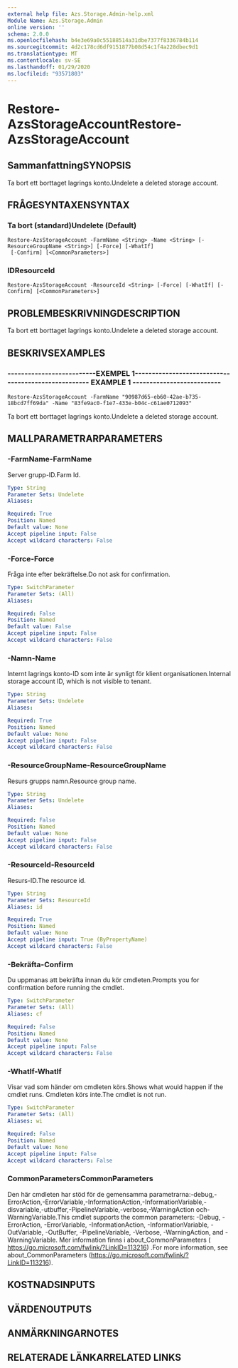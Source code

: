 ```yaml
---
external help file: Azs.Storage.Admin-help.xml
Module Name: Azs.Storage.Admin
online version: ''
schema: 2.0.0
ms.openlocfilehash: b4e3e69a0c55188514a31dbe7377f8336784b114
ms.sourcegitcommit: 4d2c178cd6df9151877b08d54c1f4a228dbec9d1
ms.translationtype: MT
ms.contentlocale: sv-SE
ms.lasthandoff: 01/29/2020
ms.locfileid: "93571803"
---
```

# <span data-ttu-id="755b5-101">Restore-AzsStorageAccount</span><span class="sxs-lookup"><span data-stu-id="755b5-101">Restore-AzsStorageAccount</span></span>

## <span data-ttu-id="755b5-102">Sammanfattning</span><span class="sxs-lookup"><span data-stu-id="755b5-102">SYNOPSIS</span></span>
<span data-ttu-id="755b5-103">Ta bort ett borttaget lagrings konto.</span><span class="sxs-lookup"><span data-stu-id="755b5-103">Undelete a deleted storage account.</span></span>

## <span data-ttu-id="755b5-104">FRÅGESYNTAXEN</span><span class="sxs-lookup"><span data-stu-id="755b5-104">SYNTAX</span></span>

### <span data-ttu-id="755b5-105">Ta bort (standard)</span><span class="sxs-lookup"><span data-stu-id="755b5-105">Undelete (Default)</span></span>
```
Restore-AzsStorageAccount -FarmName <String> -Name <String> [-ResourceGroupName <String>] [-Force] [-WhatIf]
 [-Confirm] [<CommonParameters>]
```

### <span data-ttu-id="755b5-106">ID</span><span class="sxs-lookup"><span data-stu-id="755b5-106">ResourceId</span></span>
```
Restore-AzsStorageAccount -ResourceId <String> [-Force] [-WhatIf] [-Confirm] [<CommonParameters>]
```

## <span data-ttu-id="755b5-107">PROBLEMBESKRIVNING</span><span class="sxs-lookup"><span data-stu-id="755b5-107">DESCRIPTION</span></span>
<span data-ttu-id="755b5-108">Ta bort ett borttaget lagrings konto.</span><span class="sxs-lookup"><span data-stu-id="755b5-108">Undelete a deleted storage account.</span></span>

## <span data-ttu-id="755b5-109">BESKRIVS</span><span class="sxs-lookup"><span data-stu-id="755b5-109">EXAMPLES</span></span>

### <span data-ttu-id="755b5-110">--------------------------EXEMPEL 1--------------------------</span><span class="sxs-lookup"><span data-stu-id="755b5-110">-------------------------- EXAMPLE 1 --------------------------</span></span>
```
Restore-AzsStorageAccount -FarmName "90987d65-eb60-42ae-b735-18bcd7ff69da" -Name "83fe9ac0-f1e7-433e-b04c-c61ae0712093"
```

<span data-ttu-id="755b5-111">Ta bort ett borttaget lagrings konto.</span><span class="sxs-lookup"><span data-stu-id="755b5-111">Undelete a deleted storage account.</span></span>

## <span data-ttu-id="755b5-112">MALLPARAMETRAR</span><span class="sxs-lookup"><span data-stu-id="755b5-112">PARAMETERS</span></span>

### <span data-ttu-id="755b5-113">-FarmName</span><span class="sxs-lookup"><span data-stu-id="755b5-113">-FarmName</span></span>
<span data-ttu-id="755b5-114">Server grupp-ID.</span><span class="sxs-lookup"><span data-stu-id="755b5-114">Farm Id.</span></span>

```yaml
Type: String
Parameter Sets: Undelete
Aliases: 

Required: True
Position: Named
Default value: None
Accept pipeline input: False
Accept wildcard characters: False
```

### <span data-ttu-id="755b5-115">-Force</span><span class="sxs-lookup"><span data-stu-id="755b5-115">-Force</span></span>
<span data-ttu-id="755b5-116">Fråga inte efter bekräftelse.</span><span class="sxs-lookup"><span data-stu-id="755b5-116">Do not ask for confirmation.</span></span>

```yaml
Type: SwitchParameter
Parameter Sets: (All)
Aliases: 

Required: False
Position: Named
Default value: False
Accept pipeline input: False
Accept wildcard characters: False
```

### <span data-ttu-id="755b5-117">-Namn</span><span class="sxs-lookup"><span data-stu-id="755b5-117">-Name</span></span>
<span data-ttu-id="755b5-118">Internt lagrings konto-ID som inte är synligt för klient organisationen.</span><span class="sxs-lookup"><span data-stu-id="755b5-118">Internal storage account ID, which is not visible to tenant.</span></span>

```yaml
Type: String
Parameter Sets: Undelete
Aliases: 

Required: True
Position: Named
Default value: None
Accept pipeline input: False
Accept wildcard characters: False
```

### <span data-ttu-id="755b5-119">-ResourceGroupName</span><span class="sxs-lookup"><span data-stu-id="755b5-119">-ResourceGroupName</span></span>
<span data-ttu-id="755b5-120">Resurs grupps namn.</span><span class="sxs-lookup"><span data-stu-id="755b5-120">Resource group name.</span></span>

```yaml
Type: String
Parameter Sets: Undelete
Aliases: 

Required: False
Position: Named
Default value: None
Accept pipeline input: False
Accept wildcard characters: False
```

### <span data-ttu-id="755b5-121">-ResourceId</span><span class="sxs-lookup"><span data-stu-id="755b5-121">-ResourceId</span></span>
<span data-ttu-id="755b5-122">Resurs-ID.</span><span class="sxs-lookup"><span data-stu-id="755b5-122">The resource id.</span></span>

```yaml
Type: String
Parameter Sets: ResourceId
Aliases: id

Required: True
Position: Named
Default value: None
Accept pipeline input: True (ByPropertyName)
Accept wildcard characters: False
```

### <span data-ttu-id="755b5-123">-Bekräfta</span><span class="sxs-lookup"><span data-stu-id="755b5-123">-Confirm</span></span>
<span data-ttu-id="755b5-124">Du uppmanas att bekräfta innan du kör cmdleten.</span><span class="sxs-lookup"><span data-stu-id="755b5-124">Prompts you for confirmation before running the cmdlet.</span></span>

```yaml
Type: SwitchParameter
Parameter Sets: (All)
Aliases: cf

Required: False
Position: Named
Default value: None
Accept pipeline input: False
Accept wildcard characters: False
```

### <span data-ttu-id="755b5-125">-WhatIf</span><span class="sxs-lookup"><span data-stu-id="755b5-125">-WhatIf</span></span>
<span data-ttu-id="755b5-126">Visar vad som händer om cmdleten körs.</span><span class="sxs-lookup"><span data-stu-id="755b5-126">Shows what would happen if the cmdlet runs.</span></span>
<span data-ttu-id="755b5-127">Cmdleten körs inte.</span><span class="sxs-lookup"><span data-stu-id="755b5-127">The cmdlet is not run.</span></span>

```yaml
Type: SwitchParameter
Parameter Sets: (All)
Aliases: wi

Required: False
Position: Named
Default value: None
Accept pipeline input: False
Accept wildcard characters: False
```

### <span data-ttu-id="755b5-128">CommonParameters</span><span class="sxs-lookup"><span data-stu-id="755b5-128">CommonParameters</span></span>
<span data-ttu-id="755b5-129">Den här cmdleten har stöd för de gemensamma parametrarna:-debug,-ErrorAction,-ErrorVariable,-InformationAction,-InformationVariable,-disvariable,-utbuffer,-PipelineVariable,-verbose,-WarningAction och-WarningVariable.</span><span class="sxs-lookup"><span data-stu-id="755b5-129">This cmdlet supports the common parameters: -Debug, -ErrorAction, -ErrorVariable, -InformationAction, -InformationVariable, -OutVariable, -OutBuffer, -PipelineVariable, -Verbose, -WarningAction, and -WarningVariable.</span></span> <span data-ttu-id="755b5-130">Mer information finns i about_CommonParameters ( https://go.microsoft.com/fwlink/?LinkID=113216) .</span><span class="sxs-lookup"><span data-stu-id="755b5-130">For more information, see about_CommonParameters (https://go.microsoft.com/fwlink/?LinkID=113216).</span></span>

## <span data-ttu-id="755b5-131">KOSTNADS</span><span class="sxs-lookup"><span data-stu-id="755b5-131">INPUTS</span></span>

## <span data-ttu-id="755b5-132">VÄRDEN</span><span class="sxs-lookup"><span data-stu-id="755b5-132">OUTPUTS</span></span>

## <span data-ttu-id="755b5-133">ANMÄRKNINGAR</span><span class="sxs-lookup"><span data-stu-id="755b5-133">NOTES</span></span>

## <span data-ttu-id="755b5-134">RELATERADE LÄNKAR</span><span class="sxs-lookup"><span data-stu-id="755b5-134">RELATED LINKS</span></span>

